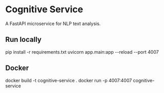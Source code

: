 # Cognitive Service

A FastAPI microservice for NLP text analysis.

## Run locally

pip install -r requirements.txt
uvicorn app.main:app --reload --port 4007

## Docker

docker build -t cognitive-service .
docker run -p 4007:4007 cognitive-service